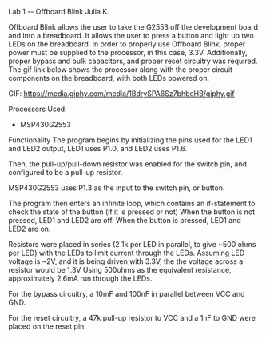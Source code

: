 Lab 1 -- Offboard Blink
Julia K.

Offboard Blink allows the user to take the G2553 off the development board and into a breadboard. 
It allows the user to press a button and light up two LEDs on the breadboard.
In order to properly use Offboard Blink, proper power must be supplied to the processor, in this case, 3.3V. 
Additionally, proper bypass and bulk capacitors, and proper reset circuitry was required. The gif link below shows the processor 
along with the proper circuit components on the breadboard, with both LEDs powered on.

GIF: https://media.giphy.com/media/1BdrySPA6Sz7bhbcHB/giphy.gif

Processors Used:
- MSP430G2553

Functionality
The program begins by initializing the pins used for the LED1 and LED2 output, 
LED1 uses P1.0, and LED2 uses P1.6. 

Then, the pull-up/pull-down resistor was enabled for the switch pin, and configured to be a pull-up resistor.

MSP430G2553 uses P1.3 as the input to the switch pin, or button.

The program then enters an infinite loop, which contains an if-statement to check the state of the button (if it is pressed or not)
When the button is not pressed, LED1 and LED2 are off.
When the button is pressed, LED1 and LED2 are on.

Resistors were placed in series (2 1k per LED in parallel, to give ~500 ohms per LED) with the LEDs to limit current through the LEDs. 
Assuming LED voltage is ~2V, and it is being driven with 3.3V, the the voltage across a resistor would be 1.3V Using 500ohms as the equivalent resistance, approximately 2.6mA run through the LEDs. 

For the bypass circuitry, a 10mF and 100nF in parallel between VCC and GND.

For the reset circuitry, a 47k pull-up resistor to VCC and a 1nF to GND were placed on the reset pin.
